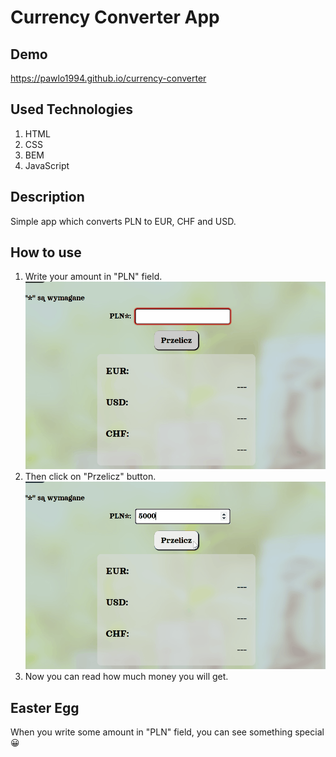 # Currency Converter App
## Demo
https://pawlo1994.github.io/currency-converter

## Used Technologies
1. HTML
2. CSS
3. BEM
4. JavaScript

## Description
Simple app which converts PLN to EUR, CHF and USD.

## How to use
1. Write your amount in "PLN" field.
![Input amount gif](images/input.gif)
2. Then click on "Przelicz" button.
![convert gif](images/convert.gif)
3. Now you can read how much money you will get.

## Easter Egg
When you write some amount in "PLN" field, you can see something special 😀